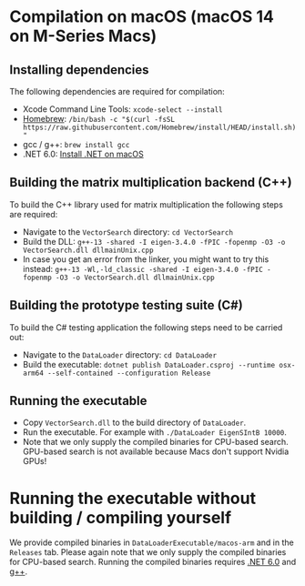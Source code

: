 # Compilation on macOS (macOS 14 on M-Series Macs)

## Installing dependencies

The following dependencies are required for compilation:
- Xcode Command Line Tools: `xcode-select --install`
- [Homebrew](https://brew.sh/): `/bin/bash -c "$(curl -fsSL https://raw.githubusercontent.com/Homebrew/install/HEAD/install.sh)"`
- gcc / g++: `brew install gcc`
- .NET 6.0: [Install .NET on macOS](https://learn.microsoft.com/en-us/dotnet/core/install/macos)

## Building the matrix multiplication backend (C++)

To build the C++ library used for matrix multiplication the following steps are
required:
- Navigate to the `VectorSearch` directory: `cd VectorSearch`
- Build the DLL: `g++-13 -shared -I eigen-3.4.0 -fPIC -fopenmp -O3 -o VectorSearch.dll dllmainUnix.cpp`
- In case you get an error from the linker, you might want to try this instead: `g++-13 -Wl,-ld_classic -shared -I eigen-3.4.0 -fPIC -fopenmp -O3 -o VectorSearch.dll dllmainUnix.cpp`

## Building the prototype testing suite (C#)

To build the C# testing application the following steps need to be carried out:
- Navigate to the `DataLoader` directory: `cd DataLoader`
- Build the executable: `dotnet publish DataLoader.csproj --runtime osx-arm64 --self-contained --configuration Release`

## Running the executable

- Copy `VectorSearch.dll` to the build directory of `DataLoader`.
- Run the executable. For example with `./DataLoader EigenSIntB 10000`.
- Note that we only supply the compiled binaries for CPU-based search. GPU-based search is not available because Macs don't support Nvidia GPUs!

# Running the executable without building / compiling yourself

We provide compiled binaries in `DataLoaderExecutable/macos-arm` and in the
`Releases` tab. Please again note that we only supply the compiled binaries for
CPU-based search. Running the compiled binaries requires [.NET 6.0](https://learn.microsoft.com/en-us/dotnet/core/install/macos)
and [g++](#Installing-dependencies).
